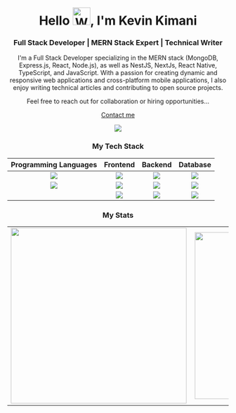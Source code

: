 <h1 align="center">Hello <img src="https://raw.githubusercontent.com/nixin72/nixin72/master/wave.gif" alt="Waving hand animated gif" height="40" width="40" />, I'm Kevin Kimani</h1>

<h3 align="center">Full Stack Developer | MERN Stack Expert | Technical Writer</h3>

<p align="center">
I'm a Full Stack Developer specializing in the MERN stack (MongoDB, Express.js, React, Node.js), as well as NestJS, NextJs, React Native, TypeScript, and JavaScript. With a passion for creating dynamic and responsive web applications and cross-platform mobile applications, I also enjoy writing technical articles and contributing to open source projects.
</p>

<p align="center">Feel free to reach out for collaboration or hiring opportunities...</p>

<p align="center"><a href="mailto:kimanikevin254@gmail.com">Contact me</a></p>

<p align="center">
  <img src="https://www.codewars.com/users/kimanikevin254/badges/large">
</p>

<h3 align="center">My Tech Stack</h3>
<p align="center">

<table align="center">
  <thead>
    <tr>
      <th>Programming Languages</th>
      <th>Frontend</th>
      <th>Backend</th>
      <th>Database</th>
    </tr>
  </thead>
  <tbody>
    <tr>
      <td align="center"><img src="https://shields.io/badge/TypeScript-3178C6?logo=TypeScript&logoColor=FFF&style=flat-square" /></td>
      <td align="center"><img src="https://shields.io/badge/react-black?logo=react&style=for-the-badge" /></td>
      <td align="center"><img src="https://img.shields.io/badge/Node.js-339933?style=flat&logo=node.js&logoColor=white" /></td>
      <td align="center"><img src="https://img.shields.io/badge/-MongoDB-13aa52?style=for-the-badge&logo=mongodb&logoColor=white" /></td>
    </tr>
    <tr>
      <td align="center"><img src="https://shields.io/badge/JavaScript-F7DF1E?logo=JavaScript&logoColor=000&style=flat-square" /></td>
      <td align="center"><img src="https://img.shields.io/badge/next.js-000000?style=for-the-badge&logo=nextdotjs&logoColor=white" /></td>
      <td align="center"><img src="https://img.shields.io/badge/Express.js-000000?logo=express&logoColor=fff&style=flat" /></td>
      <td align="center"><img src="https://img.shields.io/badge/postgresql-4169e1?style=for-the-badge&logo=postgresql&logoColor=white" /></td>
    </tr>
    <tr>
      <td></td>
      <td align="center"><img src="https://img.shields.io/badge/react_native-%2320232a.svg?style=for-the-badge&logo=react&logoColor=%2361DAFB" /></td>
      <td align="center"><img src="https://img.shields.io/badge/nestjs-E0234E?style=for-the-badge&logo=nestjs&logoColor=white" /></td>
      <td align="center"><img src="https://img.shields.io/badge/SQLite-07405E?style=flat&compact=true&logo=sqlite&logoColor=white" /></td>
    </tr>
  </tbody>
</table>


</p>

<h3 align="center">My Stats</h3>
<p align="center">
  <table align="center">
    <tr>
      <td><img width="400px" align="left" src="https://github-readme-stats.vercel.app/api/top-langs/?username=kimanikevin254&count_private=true&theme=algolia&layout=compact"></td>
      <td><img width="380px" align="left" src="https://github-readme-stats.vercel.app/api?username=kimanikevin254&show_icons=true&theme=algolia"></td>
    </tr>
  </table>
</p>
